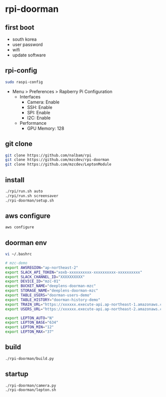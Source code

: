 # rpi-doorman

## first boot

* south korea
* user password
* wifi
* update software

## rpi-config

```bash
sudo raspi-config
```

* Menu > Preferences > Rapberry Pi Configuration
  * Interfaces
    * Camera: Enable
    * SSH: Enable
    * SPI: Enable
    * I2C: Enable
  * Performance
    * GPU Memory: 128

## git clone

```bash
git clone https://github.com/nalbam/rpi
git clone https://github.com/mzcdev/rpi-doorman
git clone https://github.com/mzcdev/LeptonModule
```

## install

```bash
./rpi/run.sh auto
./rpi/run.sh screensaver
./rpi-doorman/setup.sh
```

## aws configure

```bash
aws configure
```

## doorman env

```bash
vi ~/.bashrc

# mzc-demo
export AWSREGION="ap-northeast-2"
export SLACK_API_TOKEN="xoxb-xxxxxxxxxx-xxxxxxxxxx-xxxxxxxxxx"
export SLACK_CHANNEL_ID="XXXXXXXXXX"
export DEVICE_ID="mzc-01"
export BUCKET_NAME="deeplens-doorman-mzc"
export STORAGE_NAME="deeplens-doorman-mzc"
export TABLE_USERS="doorman-users-demo"
export TABLE_HISTORY="doorman-history-demo"
export TRAIN_URL="https://xxxxxx.execute-api.ap-northeast-1.amazonaws.com/demo/train"
export USERS_URL="https://xxxxxx.execute-api.ap-northeast-2.amazonaws.com/demo/users"

export LEPTON_AUTO="N"
export LEPTON_BASE="634"
export LEPTON_MIN="12"
export LEPTON_MAX="37"
```

## build

```bash
./rpi-doorman/build.py
```

## startup

```bash
./rpi-doorman/camera.py
./rpi-doorman/lepton.sh
```
